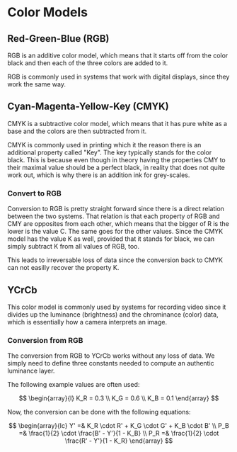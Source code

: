 # Color Models

## Red-Green-Blue (RGB)

RGB is an additive color model, which means that it starts off from
the color black and then each of the three colors are added to it.

RGB is commonly used in systems that work with digital displays, since
they work the same way.

## Cyan-Magenta-Yellow-Key (CMYK)

CMYK is a subtractive color model, which means that it has pure white
as a base and the colors are then subtracted from it.

CMYK is commonly used in printing which it the reason there is an
additional property called "Key". The key typically stands for the
color black. This is because even though in theory having the
properties CMY to their maximal value should be a perfect black, in
reality that does not quite work out, which is why there is an
addition ink for grey-scales.

### Convert to RGB

Conversion to RGB is pretty straight forward since there is a direct
relation between the two systems. That relation is that each property
of RGB and CMY are opposites from each other, which means that the
bigger of R is the lower is the value C. The same goes for the other
values. Since the CMYK model has the value K as well, provided that it
stands for black, we can simply subtract K from all values of RGB,
too.

This leads to irreversable loss of data since the conversion back to
CMYK can not easilly recover the property K.

## YCrCb

This color model is commonly used by systems for recording video since
it divides up the luminance (brightness) and the chrominance (color)
data, which is essentially how a camera interprets an image.

### Conversion from RGB

The conversion from RGB to YCrCb works without any loss of data. We
simply need to define three constants needed to compute an authentic
luminance layer.

The following example values are often used:

$$
\begin{array}{l}
K_R = 0.3 \\
K_G = 0.6 \\
K_B = 0.1
\end{array}
$$

Now, the conversion can be done with the following equations:

$$
\begin{array}{lc}
Y' =& K_R \cdot R' + K_G \cdot G' + K_B \cdot B' \\
P_B =& \frac{1}{2} \cdot \frac{B' - Y'}{1 - K_B} \\
P_R =& \frac{1}{2} \cdot \frac{R' - Y'}{1 - K_R}
\end{array}
$$
